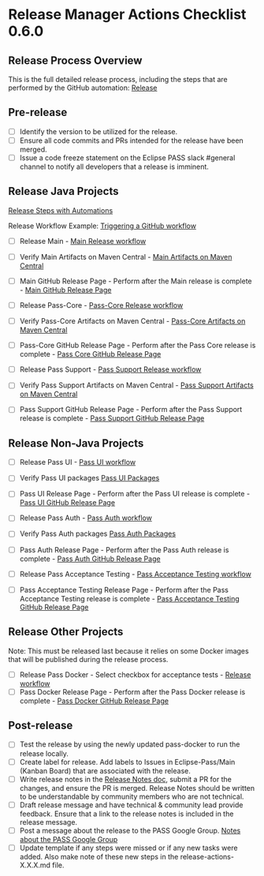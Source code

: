 # Release Manager Actions Checklist 0.6.0

## Release Process Overview
This is the full detailed release process, including the steps that are performed by the GitHub automation: [Release](../dev/release.md)

## Pre-release

- [ ] Identify the version to be utilized for the release.
- [ ] Ensure all code commits and PRs intended for the release have been merged.
- [ ] Issue a code freeze statement on the Eclipse PASS slack #general channel to notify all developers that a release is imminent.

## Release Java Projects
[Release Steps with Automations](../dev/release-steps-with-automations.md)

Release Workflow Example: [Triggering a GitHub workflow](../dev/release-steps-with-automations.md#triggering-a-gitHub-workflow)

- [ ] Release Main - [Main Release workflow](https://github.com/eclipse-pass/main/actions/workflows/release.yml)
- [ ] Verify Main Artifacts on Maven Central - [Main Artifacts on Maven Central](https://central.sonatype.com/artifact/org.eclipse.pass/eclipse-pass-parent)
- [ ] Main GitHub Release Page - Perform after the Main release is complete - [Main GitHub Release Page](https://github.com/eclipse-pass/main/releases)

- [ ] Release Pass-Core - [Pass-Core Release workflow](https://github.com/eclipse-pass/pass-core/actions/workflows/release.yml)
- [ ] Verify Pass-Core Artifacts on Maven Central - [Pass-Core Artifacts on Maven Central](https://central.sonatype.com/artifact/org.eclipse.pass/pass-core)
- [ ] Pass-Core GitHub Release Page - Perform after the Pass Core release is complete - [Pass Core GitHub Release Page](https://github.com/eclipse-pass/pass-core/releases)

- [ ] Release Pass Support - [Pass Support Release workflow](https://github.com/eclipse-pass/pass-support/actions/workflows/release.yml)
- [ ] Verify Pass Support Artifacts on Maven Central - [Pass Support Artifacts on Maven Central](https://central.sonatype.com/artifact/org.eclipse.pass/pass-support)
- [ ] Pass Support GitHub Release Page - Perform after the Pass Support release is complete - [Pass Support GitHub Release Page](https://github.com/eclipse-pass/pass-support/releases)

## Release Non-Java Projects

- [ ] Release Pass UI - [Pass UI workflow](https://github.com/eclipse-pass/pass-ui/actions/workflows/release.yml)
- [ ] Verify Pass UI packages [Pass UI Packages](https://github.com/eclipse-pass/pass-ui/pkgs/container/pass-ui)
- [ ] Pass UI Release Page - Perform after the Pass UI release is complete - [Pass UI GitHub Release Page](https://github.com/eclipse-pass/pass-ui/releases)

- [ ] Release Pass Auth - [Pass Auth workflow](https://github.com/eclipse-pass/pass-auth/actions/workflows/release.yml)
- [ ] Verify Pass Auth packages [Pass Auth Packages](https://github.com/eclipse-pass/pass-auth/pkgs/container/pass-auth)
- [ ] Pass Auth Release Page - Perform after the Pass Auth release is complete - [Pass Auth GitHub Release Page](https://github.com/eclipse-pass/pass-auth/releases)

- [ ] Release Pass Acceptance Testing - [Pass Acceptance Testing workflow](https://github.com/eclipse-pass/pass-acceptance-testing/actions/workflows/release.yml)
- [ ] Pass Acceptance Testing Release Page - Perform after the Pass Acceptance Testing release is complete - [Pass Acceptance Testing GitHub Release Page](https://github.com/eclipse-pass/pass-acceptance-testing/releases)

## Release Other Projects
Note: This must be released last because it relies on some Docker images that will be published during the release process.

- [ ] Release Pass Docker - Select checkbox for acceptance tests - [Release workflow](https://github.com/eclipse-pass/pass-docker/actions/workflows/release.yml)
- [ ] Pass Docker Release Page - Perform after the Pass Docker release is complete - [Pass Docker GitHub Release Page](https://github.com/eclipse-pass/pass-docker/releases)

## Post-release

- [ ] Test the release by using the newly updated pass-docker to run the release locally.
- [ ] Create label for release. Add labels to Issues in Eclipse-Pass/Main (Kanban Board) that are associated with the release.
- [ ] Write release notes in the [Release Notes doc](../release-notes.md), submit a PR for the changes, and ensure the PR is merged. Release Notes should be written to be understandable by community members who are not technical.
- [ ] Draft release message and have technical & community lead provide feedback. Ensure that a link to the release notes is included in the release message.
- [ ] Post a message about the release to the PASS Google Group.  [Notes about the PASS Google Group](../dev/release.md#process)
- [ ] Update template if any steps were missed or if any new tasks were added. Also make note of these new steps in the release-actions-X.X.X.md file.